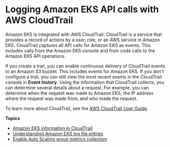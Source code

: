# Logging Amazon EKS API calls with AWS CloudTrail<a name="logging-using-cloudtrail"></a>

Amazon EKS is integrated with AWS CloudTrail\. CloudTrail is a service that provides a record of actions by a user, role, or an AWS service in Amazon EKS\. CloudTrail captures all API calls for Amazon EKS as events\. This includes calls from the Amazon EKS console and from code calls to the Amazon EKS API operations\.

If you create a trail, you can enable continuous delivery of CloudTrail events to an Amazon S3 bucket\. This includes events for Amazon EKS\. If you don't configure a trail, you can still view the most recent events in the CloudTrail console in **Event history**\. Using the information that CloudTrail collects, you can determine several details about a request\. For example, you can determine when the request was made to Amazon EKS, the IP address where the request was made from, and who made the request\. 

To learn more about CloudTrail, see the [AWS CloudTrail User Guide](https://docs.aws.amazon.com/awscloudtrail/latest/userguide/)\.

**Topics**
+ [Amazon EKS information in CloudTrail](service-name-info-in-cloudtrail.md)
+ [Understanding Amazon EKS log file entries](understanding-service-name-entries.md)
+ [Enable Auto Scaling group metrics collection](enable-asg-metrics.md)